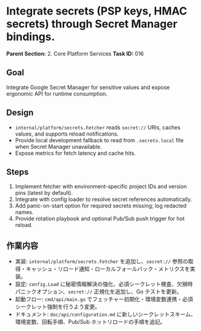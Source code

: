 # Integrate secrets (PSP keys, HMAC secrets) through Secret Manager bindings.

**Parent Section:** 2. Core Platform Services
**Task ID:** 016

## Goal
Integrate Google Secret Manager for sensitive values and expose ergonomic API for runtime consumption.

## Design
- `internal/platform/secrets.Fetcher` reads `secret://` URIs, caches values, and supports reload notifications.
- Provide local development fallback to read from `.secrets.local` file when Secret Manager unavailable.
- Expose metrics for fetch latency and cache hits.

## Steps
1. Implement fetcher with environment-specific project IDs and version pins (latest by default).
2. Integrate with config loader to resolve secret references automatically.
3. Add panic-on-start option for required secrets missing; log redacted names.
4. Provide rotation playbook and optional Pub/Sub push trigger for hot reload.

## 作業内容
- 実装: `internal/platform/secrets.Fetcher` を追加し、`secret://` 参照の取得・キャッシュ・リロード通知・ローカルフォールバック・メトリクスを実装。
- 設定: `config.Load` に秘密情報解決の強化、必須シークレット検査、欠損時パニックオプション、`secret://` 正規化を追加し、Go テストを更新。
- 起動フロー: `cmd/api/main.go` でフェッチャー初期化・環境変数連携・必須シークレット強制を行うよう変更。
- ドキュメント: `doc/api/configuration.md` に新しいシークレットスキーム、環境変数、回転手順、Pub/Sub ホットリロードの手順を追記。
